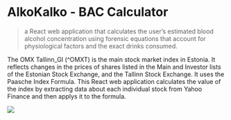 # AlkoKalko - BAC Calculator

> a React web application that calculates the user’s estimated blood alcohol concentration using forensic equations that account for physiological factors and the exact drinks consumed.


The OMX Tallinn_GI (^OMXT) is the main stock market index in Estonia. It reflects changes in the prices of shares listed in the Main and Investor lists of the Estonian Stock Exchange, and the Tallinn Stock Exchange. It uses the Paasche Index Formula. This React web application calculates the value of the index by extracting data about each individual stock from Yahoo Finance and then applys it to the formula.

![](Header.png)

